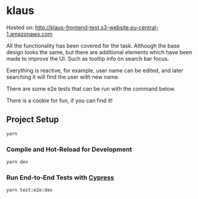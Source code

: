# klaus

Hosted on: http://klaus-frontend-test.s3-website.eu-central-1.amazonaws.com

All the functionality has been covered for the task. Although the base design looks the same, but there are additional elements which have been made to improve the UI. Such as tooltip info on search bar focus.

Everything is reactive, for example, user name can be edited, and later searching it will find the user with new name.

There are some e2e tests that can be run with the command below.

There is a cookie for fun, if you can find it!

## Project Setup

```sh
yarn
```

### Compile and Hot-Reload for Development

```sh
yarn dev
```

### Run End-to-End Tests with [Cypress](https://www.cypress.io/)

```sh
yarn test:e2e:dev
```
